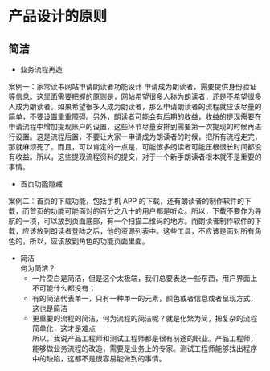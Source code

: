 # 产品设计的原则

## 简洁

- 业务流程再造  

案例一：家常读书网站申请朗读者功能设计
申请成为朗读者，需要提供身份验证等信息。这里面需要把握的原则是，网站希望很多人称为朗读者，还是不希望很多人成为朗读者。如果希望很多人成为朗读者，那么申请朗读者的流程就应该尽量的简单，不要设置重重障碍。另外，朗读者可能会有后期的收益，收益的提现需要在申请流程中增加提现账户的设置，这些环节尽量安排到需要第一次提现的时候再进行设置。这是流程后置，不要让大家一申请成为朗读者的时候，把所有流程走完，那就麻烦死了。而且，可以肯定的一点是，可能很多朗读者可能压根很长时间都没有收益。所以，这些提现流程资料的提交，对于一个新手朗读者根本就不是重要的事情。

- 首页功能隐藏  

案例二：首页的下载功能，包括手机 APP 的下载，还有朗读者的制作软件的下载，而首页的功能可能面对的百分之八十的用户都是听众。所以，下载不要作为导航的一项，可以放到页面底部，有一个扫描二维码的地方。而朗读者制作软件的下载，应该放到朗读者登陆之后，他的资源列表中。这些工具，不应该是面对所有角色的，所以，应该放到角色的功能页面里面。

- 简洁  
  何为简洁？
  - 一片空白是简洁，但是这个太极端，我们总要表达一些东西，用户界面上不可能什么都没有；  
  - 有的简洁代表单一，只有一种单一的元素，颜色或者信息或者呈现方式，这也是简洁  
  - 更重要的流程的简洁，何为流程的简洁呢？就是化繁为简，把复杂的流程简单化，这才是难点  
    所以，我说产品工程师和测试工程师都是很有前途的职业。产品工程师，能够做业务流程的改造，需要是业务上的专家。测试工程师能够找出程序中的缺陷，这都不是很容易能做到的事情。